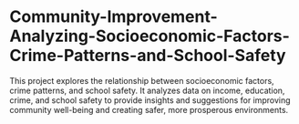 # Community-Improvement-Analyzing-Socioeconomic-Factors-Crime-Patterns-and-School-Safety
This project explores the relationship between socioeconomic factors, crime patterns, and school safety. It analyzes data on income, education, crime, and school safety to provide insights and suggestions for improving community well-being and creating safer, more prosperous environments.
